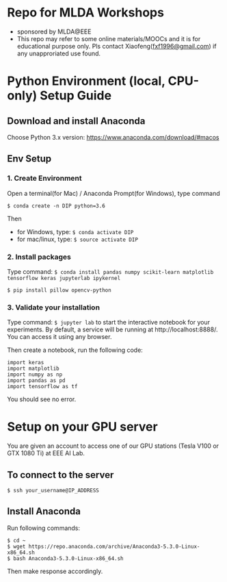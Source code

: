 # Repo for MLDA Workshops
* sponsored by MLDA@EEE
* This repo may refer to some online materials/MOOCs and it is for educational purpose only. Pls contact Xiaofeng(fxf1996@gmail.com) if any unapproriated use found.


# Python Environment (local, CPU-only) Setup Guide

## Download and install Anaconda
Choose Python 3.x version: https://www.anaconda.com/download/#macos

## Env Setup
### 1. Create Environment
Open a terminal(for Mac) / Anaconda Prompt(for Windows),  type command

`$ conda create -n DIP python=3.6`

Then
* for Windows, type: `$ conda activate DIP`
* for mac/linux, type: `$ source activate DIP`

### 2. Install packages
Type command:
`$ conda install pandas numpy scikit-learn matplotlib tensorflow keras jupyterlab ipykernel`

`$ pip install pillow opencv-python`

### 3. Validate your installation
Type command:
`$ jupyter lab` to start the interactive notebook for your experiments. By default, a service will be running at http://localhost:8888/. You can access it using any browser.

Then create a notebook, run the following code:
```
import keras
import matplotlib
import numpy as np
import pandas as pd
import tensorflow as tf
```

You should see no error.

# Setup on your GPU server
You are given an account to access one of our GPU stations (Tesla V100 or GTX 1080 Ti) at EEE AI Lab. 
## To connect to the server
`$ ssh your_username@IP_ADDRESS`

## Install Anaconda
Run following commands:
```
$ cd ~
$ wget https://repo.anaconda.com/archive/Anaconda3-5.3.0-Linux-x86_64.sh
$ bash Anaconda3-5.3.0-Linux-x86_64.sh
```
Then make response accordingly.
